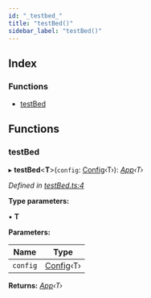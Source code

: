 ```yaml
---
id: "_testbed_"
title: "testBed()"
sidebar_label: "testBed()"
---
```


## Index

### Functions

* [testBed](_testbed_.md#testbed)

## Functions

###  testBed

▸ **testBed**<**T**>(`config`: [Config](../interfaces/_interfaces_.config.md)‹T›): *[App](../interfaces/_interfaces_.app.md)‹T›*

*Defined in [testBed.ts:4](https://github.com/unadlib/reactant/blob/37c7818/packages/reactant/src/testBed.ts#L4)*

**Type parameters:**

▪ **T**

**Parameters:**

Name | Type |
------ | ------ |
`config` | [Config](../interfaces/_interfaces_.config.md)‹T› |

**Returns:** *[App](../interfaces/_interfaces_.app.md)‹T›*
